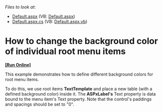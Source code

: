 <!-- default file list -->
*Files to look at*:

* [Default.aspx](./CS/WebSite/Default.aspx) (VB: [Default.aspx](./VB/WebSite/Default.aspx))
* [Default.aspx.cs](./CS/WebSite/Default.aspx.cs) (VB: [Default.aspx.vb](./VB/WebSite/Default.aspx.vb))
<!-- default file list end -->
# How to change the background color of individual root menu items
<!-- run online -->
**[[Run Online]](https://codecentral.devexpress.com/e1199/)**
<!-- run online end -->


<p>This example demonstrates how to define different background colors for root menu items. </p><p>To do this, we use root items <strong>TextTemplate</strong> and place a new table (with a defined background color) inside it. The <strong>ASPxLabel's</strong> Text property is data bound to the menu item's Text property. Note that the control's paddings and spacings should be set to "0".</p>

<br/>


